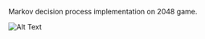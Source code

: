 Markov decision process implementation on 2048 game.

![Alt Text](https://github.com/reinaldoM/Rocket-Neat/blob/master/images/2048Game.gif)